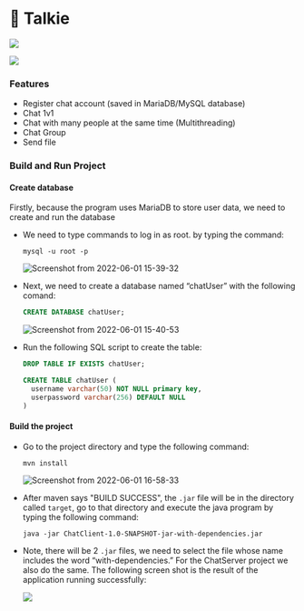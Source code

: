 # 💬 Talkie

![](screenshots/Screenshot-from-2022-06-01-07-55-23.png)

![](screenshots/Screenshot-from-2022-06-01-15-06-45.png)

### Features

+ Register chat account (saved in MariaDB/MySQL database)
+ Chat 1v1
+ Chat with many people at the same time (Multithreading)
+ Chat Group
+ Send file



### Build and Run Project

#### Create database

Firstly, because the program uses MariaDB to store user data, we need to create and run the database

- We need to type commands to log in as root. by typing the command: 

  ```shell
  mysql -u root -p
  ```

  ![Screenshot from 2022-06-01 15-39-32](screenshots/Screenshot-from-2022-06-01-15-39-32.png)

- Next, we need to create a database named “chatUser” with the following comand:

  ```sql
  CREATE DATABASE chatUser;
  ```

  ![Screenshot from 2022-06-01 15-40-53](screenshots/Screenshot-from-2022-06-01-15-40-53.png)

- Run the following SQL script to create the table:

  ```sql
  DROP TABLE IF EXISTS chatUser;
  
  CREATE TABLE chatUser (
    username varchar(50) NOT NULL primary key,
    userpassword varchar(256) DEFAULT NULL
  )
  ```

#### Build the project

- Go to the project directory and type the following command:

  ```shell
  mvn install
  ```

  ![Screenshot from 2022-06-01 16-58-33](screenshots/Screenshot-from-2022-06-01-16-58-33.png)

- After maven says "BUILD SUCCESS", the `.jar` file will be in the directory called `target`, go to that directory and execute the java program by typing the following command:

  ```shell
  java -jar ChatClient-1.0-SNAPSHOT-jar-with-dependencies.jar
  ```

- Note, there will be 2 `.jar` files, we need to select the file whose name includes the word “with-dependencies.” For the ChatServer project we also do the same. The following screen shot is the result of the application running successfully:

  ![](screenshots/Screenshot-from-2022-06-01-17-23-00.png)









